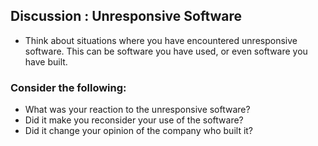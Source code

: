 ## Discussion : Unresponsive Software

- Think about situations where you have encountered unresponsive software. This can be software you have used, or even software you have built.


### Consider the following:

- What was your reaction to the unresponsive software?
- Did it make you reconsider your use of the software?
- Did it change your opinion of the company who built it?